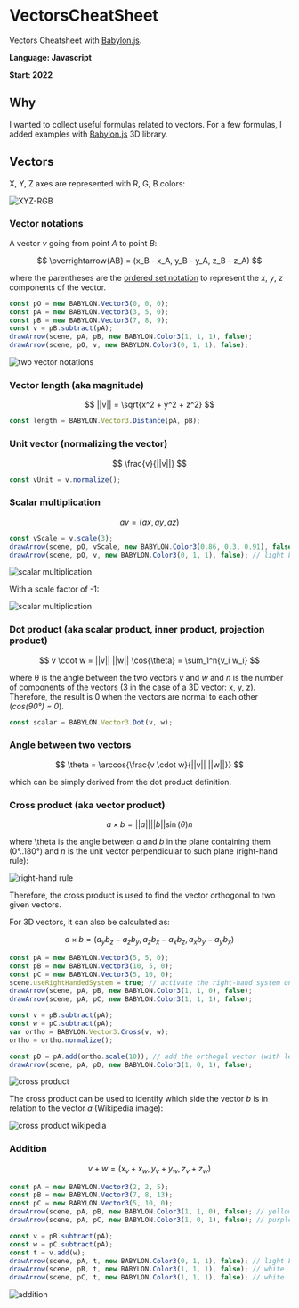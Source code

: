 # VectorsCheatSheet
Vectors Cheatsheet with [Babylon.js](https://www.babylonjs.com/).

**Language: Javascript**

**Start: 2022**

## Why
I wanted to collect useful formulas related to vectors. For a few formulas, I added examples with [Babylon.js](https://www.babylonjs.com/) 3D library.

## Vectors

X, Y, Z axes are represented with R, G, B colors:

![XYZ-RGB](/images/xyzrgb.jpg)

### Vector notations

A vector _v_ going from point _A_ to point _B_:

$$ \overrightarrow{AB} = (x_B - x_A, y_B - y_A, z_B - z_A) $$

where the parentheses are the [ordered set notation](https://en.wikipedia.org/wiki/Vector_notation#Ordered_set_notation) to represent the _x_, _y_, _z_ components of the vector.

```javascript
const pO = new BABYLON.Vector3(0, 0, 0);
const pA = new BABYLON.Vector3(3, 5, 0);
const pB = new BABYLON.Vector3(7, 8, 9);
const v = pB.subtract(pA);
drawArrow(scene, pA, pB, new BABYLON.Color3(1, 1, 1), false);
drawArrow(scene, pO, v, new BABYLON.Color3(0, 1, 1), false);
```

![two vector notations](/images/vector_notation.jpg)

### Vector length (aka magnitude)

$$ ||v|| = \sqrt{x^2 + y^2 + z^2} $$ 

```javascript
const length = BABYLON.Vector3.Distance(pA, pB);
```

### Unit vector (normalizing the vector)

$$ \frac{v}{||v||} $$ 

```javascript
const vUnit = v.normalize();
```
### Scalar multiplication

$$ av = (ax, ay, az) $$ 

```javascript
const vScale = v.scale(3);
drawArrow(scene, pO, vScale, new BABYLON.Color3(0.86, 0.3, 0.91), false); // purple
drawArrow(scene, pO, v, new BABYLON.Color3(0, 1, 1), false); // light blue
```

![scalar multiplication](/images/scalar_mult.jpg)

With a scale factor of -1:

![scalar multiplication](/images/scalar_mult_min1.jpg)

### Dot product (aka scalar product, inner product, projection product)

$$ v \cdot w = ||v|| ||w|| \cos{\theta} = \sum_1^n{v_i w_i}  $$

where &theta; is the angle between the two vectors _v_ and _w_ and _n_ is the number of components of the vectors (3 in the case of a 3D vector: x, y, z). Therefore, the result is 0 when the vectors are normal to each other (_cos(90°) = 0_).

```javascript
const scalar = BABYLON.Vector3.Dot(v, w);
```

### Angle between two vectors

$$ \theta = \arccos{\frac{v \cdot w}{||v|| ||w||}} $$

which can be simply derived from the dot product definition.

### Cross product (aka vector product)

$$ a \times b = ||a|| ||b|| \sin(\theta) n $$

where \theta is the angle between _a_ and _b_ in the plane containing them (0°..180°) and _n_ is the unit vector perpendicular to such plane (right-hand rule):

![right-hand rule](/images/right_hand.jpg)

Therefore, the cross product is used to find the vector orthogonal to two given vectors.

For 3D vectors, it can also be calculated as:

$$ a \times b = (a_y b_z - a_z b_y, a_z b_x - a_x b_z, a_x b_y - a_y b_x) $$

```javascript
const pA = new BABYLON.Vector3(5, 5, 0);
const pB = new BABYLON.Vector3(10, 5, 0);
const pC = new BABYLON.Vector3(5, 10, 0);
scene.useRightHandedSystem = true; // activate the right-hand system on the 3D scene
drawArrow(scene, pA, pB, new BABYLON.Color3(1, 1, 0), false);
drawArrow(scene, pA, pC, new BABYLON.Color3(1, 1, 1), false);

const v = pB.subtract(pA);
const w = pC.subtract(pA);
var ortho = BABYLON.Vector3.Cross(v, w);
ortho = ortho.normalize();

const pD = pA.add(ortho.scale(10)); // add the orthogal vector (with length 10) to pA to obtain the second point
drawArrow(scene, pA, pD, new BABYLON.Color3(1, 0, 1), false);
```

![cross product](/images/cross_product.jpg)

The cross product can be used to identify which side the vector _b_ is in relation to the vector _a_ (Wikipedia image):  

![cross product wikipedia](/images/cross_product_wiki.gif)

### Addition

$$ v + w = (x_v + x_w, y_v + y_w, z_v + z_w) $$

```javascript
const pA = new BABYLON.Vector3(2, 2, 5);
const pB = new BABYLON.Vector3(7, 8, 13);
const pC = new BABYLON.Vector3(5, 10, 0);
drawArrow(scene, pA, pB, new BABYLON.Color3(1, 1, 0), false); // yellow
drawArrow(scene, pA, pC, new BABYLON.Color3(1, 0, 1), false); // purple

const v = pB.subtract(pA);
const w = pC.subtract(pA);
const t = v.add(w);
drawArrow(scene, pA, t, new BABYLON.Color3(0, 1, 1), false); // light blue
drawArrow(scene, pB, t, new BABYLON.Color3(1, 1, 1), false); // white
drawArrow(scene, pC, t, new BABYLON.Color3(1, 1, 1), false); // white
```

![addition](/images/addition.jpg)